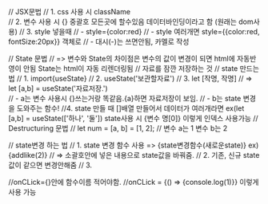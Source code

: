 // JSX문법
// 1. css 사용 시 className  
// 2. 변수 사용 시 {} 중괄호 모든곳에 할수있음 데이터바인딩이라고 함 (원래는 dom사용)
// 3. style 넣을때
// - style={color:red}
// - style 여러개면 style={{color:red, fontSize:20px}} 객체로
// - 대시(-)는 쓰면안됨, 카멜로 작성

// State 문법
// => 변수와 State의 차이점은 변수의 값이 변경이 되면 html에 자동반영이 안됨 State는 html이 자동 리렌더링됨
// 자료를 잠깐 저장하는 것
// state 만드는 법
// 1. import{useState}
// 2. useState('보관할자료')
// 3. let [작명, 작명]
// => let [a,b] = useState('자료저장.')  
// - a는 변수 사용시 {}쓰는거랑 똑같음.{a}하면 자료저장이 보임.
// - b는 state 변경을 도와주는 함수!
//4. state 만들 때 []배열 만들어서 데이터가 여러개라면 ex(let [a,b] = useState(['하나', '둘']) state사용 시 {변수 명[0]} 이렇게 인덱스 사용가능
// Destructuring 문법
// let num = [a, b] = [1, 2];
// 변수 a는 1 변수 b는 2

// state변경 하는 법
// 1. state 변경 함수 사용 => {state변경함수(새로운state)} ex) {addlike(2)}
// => 소괄호안에 넣은 내용으로 state값을 바꿔줌.
// 2. 기존, 신규 state값이 같으면 변경안해줌
// 3.

//onCLick={}안에 함수이름 적어야함.
//onCLick = {() => {console.log(1)}} 이렇게 사용 가능

